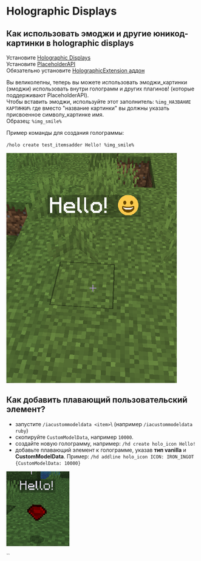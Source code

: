 # Holographic Displays

## Как использовать эмоджи и другие юникод-картинки в holographic displays

Установите [Holographic Displays](https://dev.bukkit.org/projects/holographic-displays)  
Установите [PlaceholderAPI](https://www.spigotmc.org/resources/placeholderapi.6245/)  
Обязательно установите [HolographicExtension аддон](https://www.spigotmc.org/resources/holographicextension.18461/)

Вы великолепны, теперь вы можете использовать эмоджи\_картинки \(эмоджи\) использовать внутри голограмм и других плагинов! \(которые поддерживают PlaceholderAPI\).  
Чтобы вставить эмоджи, используйте этот заполнитель: `%img_НАЗВАНИЕ КАРТИНКИ%` где вместо "название картинки" вы должны указать присвоенное символу\_картинке имя.  
Образец: `%img_smile%`

Пример команды для создания голограммы:

`/holo create test_itemsadder Hello! %img_smile%`

![](../../.gitbook/assets/image%20%2820%29.png)

## Как добавить плавающий пользовательский элемент?

* запустите `/iacustommodeldata <item>`\ (например `/iacustommodeldata ruby`\)
* скопируйте `CustomModelData`, например `10000`.
* создайте новую голограмму, например: `/hd create holo_icon Hello!`
* добавьте плавающий элемент к голограмме, указав **тип vanilla** и **CustomModelData**. Пример: `/hd addline holo_icon ICON: IRON_INGOT {CustomModelData: 10000}`

![](../../.gitbook/assets/immagine%20%28123%29.png)

\`\`

